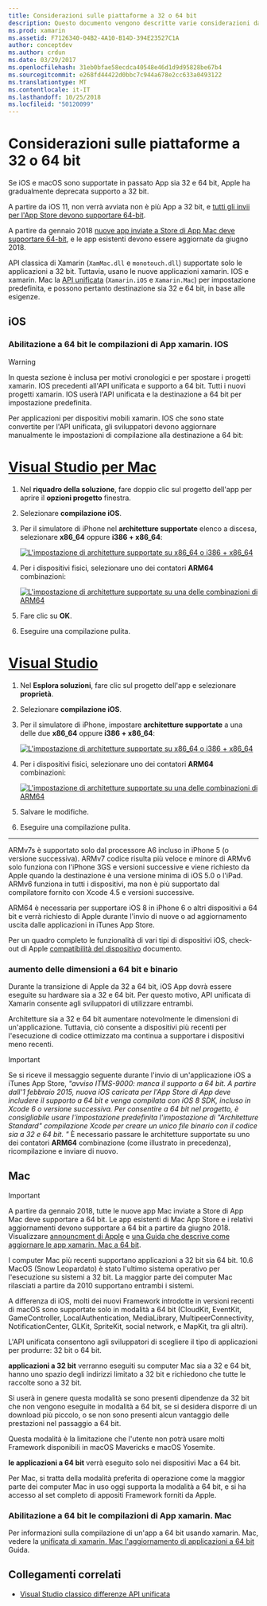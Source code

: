```yaml
---
title: Considerazioni sulle piattaforme a 32 o 64 bit
description: Questo documento vengono descritte varie considerazioni da tenere presenti quando la destinazione architetture a 32 bit e a 64 bit per un'applicazione xamarin. IOS o xamarin. Mac.
ms.prod: xamarin
ms.assetid: F7126340-04B2-4A10-B14D-394E23527C1A
author: conceptdev
ms.author: crdun
ms.date: 03/29/2017
ms.openlocfilehash: 31eb0bfae58ecdca40548e46d1d9d95828be67b4
ms.sourcegitcommit: e268fd44422d0bbc7c944a678e2cc633a0493122
ms.translationtype: MT
ms.contentlocale: it-IT
ms.lasthandoff: 10/25/2018
ms.locfileid: "50120099"
---
```

# <a name="3264-bit-platform-considerations"></a>Considerazioni sulle piattaforme a 32 o 64 bit

Se iOS e macOS sono supportate in passato App sia 32 e 64 bit, Apple ha gradualmente deprecata supporto a 32 bit.

A partire da iOS 11, non verrà avviata non è più App a 32 bit, e [tutti gli invii per l'App Store devono supportare 64-bit](https://developer.apple.com/news/?id=06282017b).

A partire da gennaio 2018 [nuove app inviate a Store di App Mac deve supportare 64-bit](https://developer.apple.com/news/?id=06282017a), e le app esistenti devono essere aggiornate da giugno 2018.

API classica di Xamarin (`XamMac.dll` e `monotouch.dll`) supportate solo le applicazioni a 32 bit. Tuttavia, usano le nuove applicazioni xamarin. IOS e xamarin. Mac la [API unificata](~/cross-platform/macios/unified/index.md) (`Xamarin.iOS` e `Xamarin.Mac`) per impostazione predefinita, e possono pertanto destinazione sia 32 e 64 bit, in base alle esigenze.

## <a name="ios"></a>iOS

<a name="enable-64" />

### <a name="enabling-64-bit-builds-of-xamarinios-apps"></a>Abilitazione a 64 bit le compilazioni di App xamarin. IOS

> [!WARNING]
> In questa sezione è inclusa per motivi cronologici e per spostare i progetti xamarin. IOS precedenti all'API unificata e supporto a 64 bit. Tutti i nuovi progetti xamarin. IOS userà l'API unificata e la destinazione a 64 bit per impostazione predefinita.

Per applicazioni per dispositivi mobili xamarin. IOS che sono state convertite per l'API unificata, gli sviluppatori devono aggiornare manualmente le impostazioni di compilazione alla destinazione a 64 bit:

# <a name="visual-studio-for-mactabmacos"></a>[Visual Studio per Mac](#tab/macos)

1. Nel **riquadro della soluzione**, fare doppio clic sul progetto dell'app per aprire il **opzioni progetto** finestra.
2. Selezionare **compilazione iOS**.
3. Per il simulatore di iPhone nel **architetture supportate** elenco a discesa, selezionare **x86\_64** oppure **i386 + x86\_64**:

   [![L'impostazione di architetture supportate su x86\_64 o i386 + x86\_64](Images/Image01.png "Setting Supported architectures to x86\_64 or i386 + x86\_64")](Images/Image01-large.png#lightbox) 

4. Per i dispositivi fisici, selezionare uno dei contatori **ARM64** combinazioni:

   [![L'impostazione di architetture supportate su una delle combinazioni di ARM64](Images/Image02.png "architetture supporta l'impostazione per una delle combinazioni di ARM64")](Images/Image02-large.png#lightbox)

5. Fare clic su **OK**.
6. Eseguire una compilazione pulita.

# <a name="visual-studiotabwindows"></a>[Visual Studio](#tab/windows)

1. Nel **Esplora soluzioni**, fare clic sul progetto dell'app e selezionare **proprietà**.
2. Selezionare **compilazione iOS**.
3. Per il simulatore di iPhone, impostare **architetture supportate** a una delle due **x86\_64** oppure **i386 + x86\_64**: 

   [![L'impostazione di architetture supportate su x86_64 o i386 + x86\_64](Images/VS02.png "Setting Supported architectures to x86_64 or i386 + x86\_64")](Images/VS02-large.png#lightbox)

4. Per i dispositivi fisici, selezionare uno dei contatori **ARM64** combinazioni:
    
   [![L'impostazione di architetture supportate su una delle combinazioni di ARM64](Images/VS01.png "architetture supporta l'impostazione per una delle combinazioni di ARM64")](Images/VS01-large.png#lightbox)

5. Salvare le modifiche.
6. Eseguire una compilazione pulita.

-----

ARMv7s è supportato solo dal processore A6 incluso in iPhone 5 (o versione successiva). ARMv7 codice risulta più veloce e minore di ARMv6 solo funziona con l'iPhone 3GS e versioni successive e viene richiesto da Apple quando la destinazione è una versione minima di iOS 5.0 o l'iPad. ARMv6 funziona in tutti i dispositivi, ma non è più supportato dal compilatore fornito con Xcode 4.5 e versioni successive. 

ARM64 è necessaria per supportare iOS 8 in iPhone 6 o altri dispositivi a 64 bit e verrà richiesto di Apple durante l'invio di nuove o ad aggiornamento uscita dalle applicazioni in iTunes App Store.

Per un quadro completo le funzionalità di vari tipi di dispositivi iOS, check-out di Apple [compatibilità del dispositivo](https://developer.apple.com/library/content/documentation/DeviceInformation/Reference/iOSDeviceCompatibility/DeviceCompatibilityMatrix/DeviceCompatibilityMatrix.html) documento.

### <a name="64-bit-and-binary-size-increases"></a>aumento delle dimensioni a 64 bit e binario

Durante la transizione di Apple da 32 a 64 bit, iOS App dovrà essere eseguite su hardware sia a 32 e 64 bit. Per questo motivo, API unificata di Xamarin consente agli sviluppatori di utilizzare entrambi.

Architetture sia a 32 e 64 bit aumentare notevolmente le dimensioni di un'applicazione. Tuttavia, ciò consente a dispositivi più recenti per l'esecuzione di codice ottimizzato ma continua a supportare i dispositivi meno recenti.

> [!IMPORTANT]
> Se si riceve il messaggio seguente durante l'invio di un'applicazione iOS a iTunes App Store, _"avviso ITMS-9000: manca il supporto a 64 bit. A partire dall'1 febbraio 2015, nuova iOS caricata per l'App Store di App deve includere il supporto a 64 bit e venga compilata con iOS 8 SDK, incluso in Xcode 6 o versione successiva. Per consentire a 64 bit nel progetto, è consigliabile usare l'impostazione predefinita l'impostazione di "Architetture Standard" compilazione Xcode per creare un unico file binario con il codice sia a 32 e 64 bit. "_ È necessario passare le architetture supportate su uno dei contatori **ARM64** combinazione (come illustrato in precedenza), ricompilazione e inviare di nuovo.

## <a name="mac"></a>Mac

> [!IMPORTANT]
> A partire da gennaio 2018, tutte le nuove app Mac inviate a Store di App Mac deve supportare a 64 bit. Le app esistenti di Mac App Store e i relativi aggiornamenti devono supportare a 64 bit a partire da giugno 2018. Visualizzare [announcment di Apple](https://developer.apple.com/news/?id=06282017a) e [una Guida che descrive come aggiornare le app xamarin. Mac a 64 bit](~/cross-platform/macios/32-and-64/mac-64-bit.md).

I computer Mac più recenti supportano applicazioni a 32 bit sia 64 bit.   10.6 MacOS (Snow Leopardato) è stato l'ultimo sistema operativo per l'esecuzione su sistemi a 32 bit.   La maggior parte dei computer Mac rilasciati a partire da 2010 supportano entrambi i sistemi.

A differenza di iOS, molti dei nuovi Framework introdotte in versioni recenti di macOS sono supportate solo in modalità a 64 bit (CloudKit, EventKit, GameController, LocalAuthentication, MediaLibrary, MultipeerConnectivity, NotificationCenter, GLKit, SpriteKit, social network, e MapKit, tra gli altri).

L'API unificata consentono agli sviluppatori di scegliere il tipo di applicazioni per produrre: 32 bit o 64 bit.

**applicazioni a 32 bit** verranno eseguiti su computer Mac sia a 32 e 64 bit, hanno uno spazio degli indirizzi limitato a 32 bit e richiedono che tutte le raccolte sono a 32 bit.

Si userà in genere questa modalità se sono presenti dipendenze da 32 bit che non vengono eseguite in modalità a 64 bit, se si desidera disporre di un download più piccolo, o se non sono presenti alcun vantaggio delle prestazioni nel passaggio a 64 bit.

Questa modalità è la limitazione che l'utente non potrà usare molti Framework disponibili in macOS Mavericks e macOS Yosemite.

**le applicazioni a 64 bit** verrà eseguito solo nei dispositivi Mac a 64 bit.

Per Mac, si tratta della modalità preferita di operazione come la maggior parte dei computer Mac in uso oggi supporta la modalità a 64 bit, e si ha accesso al set completo di appositi Framework forniti da Apple.

### <a name="enabling-64-bit-builds-of-xamarinmac-apps"></a>Abilitazione a 64 bit le compilazioni di App xamarin. Mac

Per informazioni sulla compilazione di un'app a 64 bit usando xamarin. Mac, vedere la [unificata di xamarin. Mac l'aggiornamento di applicazioni a 64 bit](~/cross-platform/macios/32-and-64/mac-64-bit.md) Guida.

## <a name="related-links"></a>Collegamenti correlati

- [Visual Studio classico differenze API unificata](https://developer.xamarin.com/releases/ios/api_changes/classic-vs-unified-8.6.0/)
